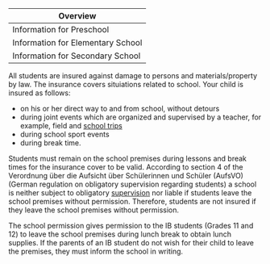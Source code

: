 | Overview |
| --- |
| Information for Preschool | yes |
| Information for Elementary School | yes |
| Information for Secondary School | yes |

All students are insured against damage to persons and materials/property by law. The insurance covers situiations related to school. Your child is insured as follows:

-   on his or her direct way to and from school, without detours
-   during joint events which are organized and supervised by a teacher, for example, field and [school trips](/en/School_Trips "School Trips")
-   during school sport events
-   during break time.

Students must remain on the school premises during lessons and break times for the insurance cover to be valid. According to section 4 of the Verordnung über die Aufsicht über Schülerinnen und Schüler (AufsVO) (German regulation on obligatory supervision regarding students) a school is neither subject to obligatory [supervision](/en/Supervision "Supervision") nor liable if students leave the school premises without permission. Therefore, students are not insured if they leave the school premises without permission.

The school permission gives permission to the IB students (Grades 11 and 12) to leave the school premises during lunch break to obtain lunch supplies. If the parents of an IB student do not wish for their child to leave the premises, they must inform the school in writing.